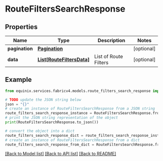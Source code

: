 # RouteFiltersSearchResponse


## Properties

Name | Type | Description | Notes
------------ | ------------- | ------------- | -------------
**pagination** | [**Pagination**](Pagination.md) |  | [optional] 
**data** | [**List[RouteFiltersData]**](RouteFiltersData.md) | List of Route Filters | [optional] 

## Example

```python
from equinix.services.fabricv4.models.route_filters_search_response import RouteFiltersSearchResponse

# TODO update the JSON string below
json = "{}"
# create an instance of RouteFiltersSearchResponse from a JSON string
route_filters_search_response_instance = RouteFiltersSearchResponse.from_json(json)
# print the JSON string representation of the object
print(RouteFiltersSearchResponse.to_json())

# convert the object into a dict
route_filters_search_response_dict = route_filters_search_response_instance.to_dict()
# create an instance of RouteFiltersSearchResponse from a dict
route_filters_search_response_from_dict = RouteFiltersSearchResponse.from_dict(route_filters_search_response_dict)
```
[[Back to Model list]](../README.md#documentation-for-models) [[Back to API list]](../README.md#documentation-for-api-endpoints) [[Back to README]](../README.md)



